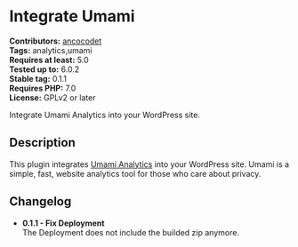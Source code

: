 # Integrate Umami #
**Contributors:** [ancocodet](https://github.com/Ancocodet) <br>
**Tags:** analytics,umami <br>
**Requires at least:** 5.0 <br>
**Tested up to:** 6.0.2 <br>
**Stable tag:** 0.1.1 <br>
**Requires PHP:** 7.0 <br>
**License:** GPLv2 or later <br>

Integrate Umami Analytics into your WordPress site.

## Description ##

This plugin integrates [Umami Analytics](https://umami.is/) into your WordPress site. 
Umami is a simple, fast, website analytics tool for those who care about privacy.

## Changelog ##

- **0.1.1 - Fix Deployment** <br> The Deployment does not include the builded zip anymore.